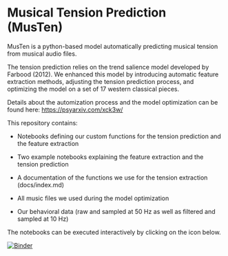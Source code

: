 # Musical Tension Prediction (MusTen)

MusTen is a python-based model automatically predicting musical tension from musical audio files. 

The tension prediction relies on the trend salience model developed by Farbood (2012). We enhanced this model by introducing automatic feature extraction methods, adjusting the tension prediction process, and optimizing the model on a set of 17 western classical pieces. 

Details about the automization process and the model optimization can be found here: https://psyarxiv.com/xck3w/

This repository contains: 
- Notebooks defining our custom functions for the tension prediction and the feature extraction 
- Two example notebooks explaining the feature extraction and the tension prediction 
- A documentation of the functions we use for the tension extraction (docs/index.md)

- All music files we used during the model optimization 
- Our behavioral data (raw and sampled at 50 Hz as well as filtered and sampled at 10 Hz) 

The notebooks can be executed interactively by clicking on the icon below.

[![Binder](https://mybinder.org/badge_logo.svg)](https://mybinder.org/v2/gh/vivienbarchet/MusTen/HEAD?urlpath=https%3A%2F%2Fgithub.com%2Fvivienbarchet%2FMusTen%2Ftree%2Fmain%2Fnotebooks%2Fexample1.ipynb)
